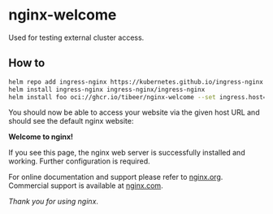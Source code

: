 # nginx-welcome

Used for testing external cluster access.

## How to

```sh
helm repo add ingress-nginx https://kubernetes.github.io/ingress-nginx 
helm install ingress-nginx ingress-nginx/ingress-nginx
helm install foo oci://ghcr.io/tibeer/nginx-welcome --set ingress.host="test.tibeer.de" 
```

You should now be able to access your website via the given host URL and should see the default nginx website:

**Welcome to nginx!**

If you see this page, the nginx web server is successfully installed and  
working. Further configuration is required.

For online documentation and support please refer to [nginx.org](nginx.org).  
Commercial support is available at [nginx.com](nginx.com).

*Thank you for using nginx*.
